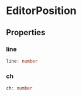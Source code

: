 # EditorPosition



## Properties

### line

```ts
line: number
```



### ch

```ts
ch: number
```



